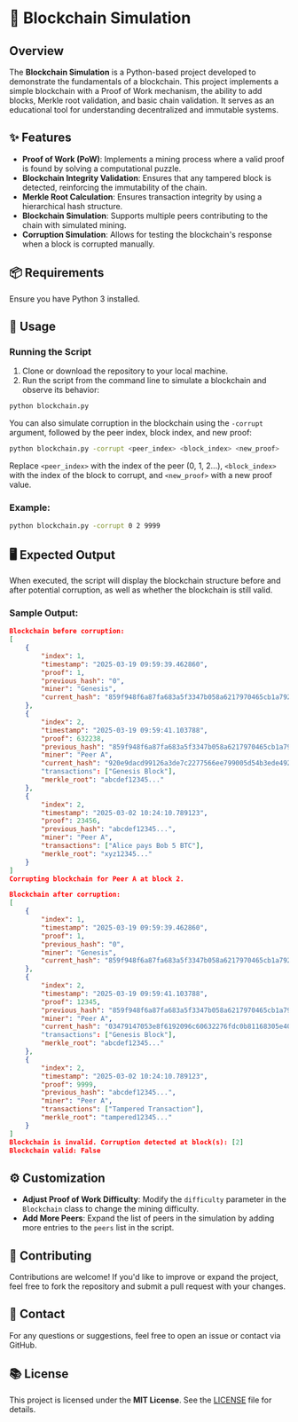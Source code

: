 # 🔗 Blockchain Simulation

## Overview
The **Blockchain Simulation** is a Python-based project developed to demonstrate the fundamentals of a blockchain. This project implements a simple blockchain with a Proof of Work mechanism, the ability to add blocks, Merkle root validation, and basic chain validation. It serves as an educational tool for understanding decentralized and immutable systems.

## ✨ Features

- **Proof of Work (PoW)**: Implements a mining process where a valid proof is found by solving a computational puzzle.
- **Blockchain Integrity Validation**: Ensures that any tampered block is detected, reinforcing the immutability of the chain.
- **Merkle Root Calculation**: Ensures transaction integrity by using a hierarchical hash structure.
- **Blockchain Simulation**: Supports multiple peers contributing to the chain with simulated mining.
- **Corruption Simulation**: Allows for testing the blockchain's response when a block is corrupted manually.

## 📦 Requirements

Ensure you have Python 3 installed.

## 🚀 Usage

### Running the Script

1. Clone or download the repository to your local machine.
2. Run the script from the command line to simulate a blockchain and observe its behavior:

```bash
python blockchain.py
```

You can also simulate corruption in the blockchain using the `-corrupt` argument, followed by the peer index, block index, and new proof:

```bash
python blockchain.py -corrupt <peer_index> <block_index> <new_proof>
```

Replace `<peer_index>` with the index of the peer (0, 1, 2...), `<block_index>` with the index of the block to corrupt, and `<new_proof>` with a new proof value.

### Example:

```bash
python blockchain.py -corrupt 0 2 9999
```

## 🖥️ Expected Output

When executed, the script will display the blockchain structure before and after potential corruption, as well as whether the blockchain is still valid.

### Sample Output:

```json
Blockchain before corruption:
[
    {
        "index": 1,
        "timestamp": "2025-03-19 09:59:39.462860",
        "proof": 1,
        "previous_hash": "0",
        "miner": "Genesis",
        "current_hash": "859f948f6a87fa683a5f3347b058a6217970465cb1a7926cdb5e1afd156ce1ff"
    },
    {
        "index": 2,
        "timestamp": "2025-03-19 09:59:41.103788",
        "proof": 632238,
        "previous_hash": "859f948f6a87fa683a5f3347b058a6217970465cb1a7926cdb5e1afd156ce1ff",
        "miner": "Peer A",
        "current_hash": "920e9dacd99126a3de7c2277566ee799005d54b3ede4921c7f94776a014f2fe9"
        "transactions": ["Genesis Block"],
        "merkle_root": "abcdef12345..."
    },
    {
        "index": 2,
        "timestamp": "2025-03-02 10:24:10.789123",
        "proof": 23456,
        "previous_hash": "abcdef12345...",
        "miner": "Peer A",
        "transactions": ["Alice pays Bob 5 BTC"],
        "merkle_root": "xyz12345..."
    }
]
Corrupting blockchain for Peer A at block 2.

Blockchain after corruption:
[
    {
        "index": 1,
        "timestamp": "2025-03-19 09:59:39.462860",
        "proof": 1,
        "previous_hash": "0",
        "miner": "Genesis",
        "current_hash": "859f948f6a87fa683a5f3347b058a6217970465cb1a7926cdb5e1afd156ce1ff"
    },
    {
        "index": 2,
        "timestamp": "2025-03-19 09:59:41.103788",
        "proof": 12345,
        "previous_hash": "859f948f6a87fa683a5f3347b058a6217970465cb1a7926cdb5e1afd156ce1ff",
        "miner": "Peer A",
        "current_hash": "03479147053e8f6192096c60632276fdc0b81168305e408891d0629dc40a36b5"
        "transactions": ["Genesis Block"],
        "merkle_root": "abcdef12345..."
    },
    {
        "index": 2,
        "timestamp": "2025-03-02 10:24:10.789123",
        "proof": 9999,
        "previous_hash": "abcdef12345...",
        "miner": "Peer A",
        "transactions": ["Tampered Transaction"],
        "merkle_root": "tampered12345..."
    }
]
Blockchain is invalid. Corruption detected at block(s): [2]
Blockchain valid: False
```

## ⚙️ Customization

- **Adjust Proof of Work Difficulty**: Modify the `difficulty` parameter in the `Blockchain` class to change the mining difficulty.
- **Add More Peers**: Expand the list of peers in the simulation by adding more entries to the `peers` list in the script.

## 🤝 Contributing

Contributions are welcome! If you'd like to improve or expand the project, feel free to fork the repository and submit a pull request with your changes.

## 💎 Contact

For any questions or suggestions, feel free to open an issue or contact via GitHub.

## 📚 License

This project is licensed under the **MIT License**. See the [LICENSE](LICENSE) file for details.

